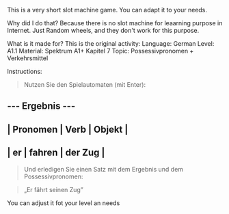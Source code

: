 This is a very short slot machine game. You can adapt it to your needs.

Why did I do that? Because there is no slot machine for leaarning purpose in Internet. Just Random wheels, and they don't work for this purpose.

What is it made for? This is the original activity:
Language: German
Level: A1.1
Material: Spektrum A1+ Kapitel 7
Topic: Possessivpronomen + Verkehrsmittel

Instructions:

> Nutzen Sie den Spielautomaten (mit Enter):

--- Ergebnis ---
---------------------
| Pronomen   | Verb       | Objekt          |
---------------------
| er         | fahren    | der Zug         |
---------------------

> Und erledigen Sie einen Satz mit dem Ergebnis und dem Possessivpronomen:

> „Er fährt seinen Zug”

You can adjust it fot your level an needs
